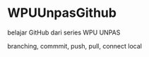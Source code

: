 # WPUUnpasGithub
belajar GitHub dari series WPU UNPAS

branching, commmit, push, pull, connect local
